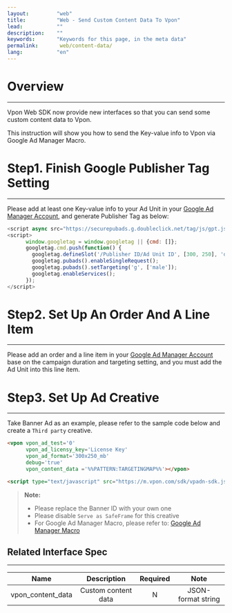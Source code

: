 ```yaml
---
layout:         "web"
title:          "Web - Send Custom Content Data To Vpon"
lead:           ""
description:    ""
keywords:       "Keywords for this page, in the meta data"
permalink:       web/content-data/
lang:           "en"
---
```


# Overview
---
Vpon Web SDK now provide new interfaces so that you can send some custom content data to Vpon.

This instruction will show you how to send the Key-value info to Vpon via Google Ad Manager Macro.

# Step1. Finish Google Publisher Tag Setting
---
Please add at least one Key-value info to your Ad Unit in your [Google Ad Manager Account], and generate Publisher Tag as below:

```javascript
<script async src="https://securepubads.g.doubleclick.net/tag/js/gpt.js"></script>
<script>
      window.googletag = window.googletag || {cmd: []};
      googletag.cmd.push(function() {
        googletag.defineSlot('/Publisher ID/Ad Unit ID', [300, 250], 'div-gpt-ad-1604460699018-0').addService(googletag.pubads());
        googletag.pubads().enableSingleRequest();
        googletag.pubads().setTargeting('g', ['male']);
        googletag.enableServices();
      });
</script>
```

# Step2. Set Up An Order And A Line Item
---
Please add an order and a line item in your [Google Ad Manager Account] base on the campaign duration and targeting setting, and you must add the Ad Unit into this line item.

# Step3. Set Up Ad Creative
---
Take Banner Ad as an example, please refer to the sample code below and create a `Third party` creative.


```html
<vpon vpon_ad_test='0'
      vpon_ad_licensy_key='License Key'
      vpon_ad_format='300x250_mb'
      debug='true'
      vpon_content_data ='%%PATTERN:TARGETINGMAP%%'></vpon>

<script type="text/javascript" src="https://m.vpon.com/sdk/vpadn-sdk.js"></script>
```

>**Note:**
>* Please replace the Banner ID with your own one
>* Please disable `Serve as SafeFrame` for this creative
>* For Google Ad Manager Macro, please refer to: [Google Ad Manager Macro]


## Related Interface Spec
---

| Name          | Description              | Required    | Note                      |
|:------------:|:----------------:|:-------:|:-------------------------:|
|vpon\_content\_data| Custom content data    | N       | JSON-format string           |


[Google Mobile Ads SDK Integration Guide]: https://developers.google.com/ad-manager/mobile-ads-sdk/ios/quick-start
[Google Ad Manager Account]: https://admanager.google.com
[Ad Manager Ad Unit]: {{site.imgurl}}/AppAdManager_03.png
[Google Ad Manager Macro]: https://support.google.com/admanager/answer/2376981